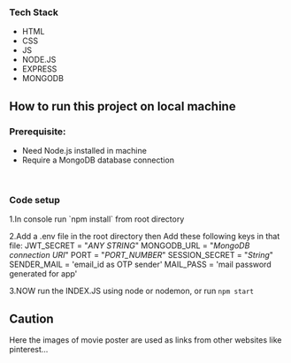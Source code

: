 <h3>Tech Stack</h3>
<ul>
  <li>HTML</li>
  <li>CSS</li>
  <li>JS</li>
  <li>NODE.JS</li>
  <li>EXPRESS</li>
  <li>MONGODB</li>
</ul>

<h2>How to run this project on local machine</h2>
<h3>Prerequisite:</h3>
<ul>
  <li>Need Node.js installed in machine</li>
  <li>Require a MongoDB database connection</li>
</ul>
<br>
<h3>Code setup</h3>
1.In console run `npm install` from root directory

2.Add a .env file in the root directory then Add these following keys in that file:
  JWT_SECRET = "_ANY STRING_"
  MONGODB_URL = "_MongoDB connection URI_"
  PORT = "_PORT_NUMBER_"
  SESSION_SECRET = "_String_"
  SENDER_MAIL = 'email_id as OTP sender'
  MAIL_PASS = 'mail password generated for app'
  
3.NOW run the INDEX.JS using node or nodemon, or run `npm start`

<h2>Caution</h2>
<p>Here the images of movie poster are used as links from other websites like pinterest...</p>

